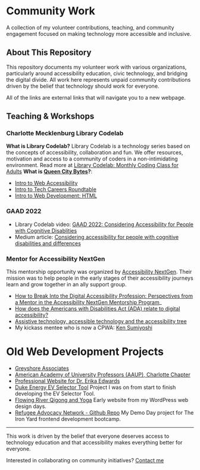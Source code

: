# Community Work

A collection of my volunteer contributions, teaching, and community engagement focused on making technology more accessible and inclusive. 

## About This Repository

This repository documents my volunteer work with various organizations, particularly around accessibility education, civic technology, and bridging the digital divide. All work here represents unpaid community contributions driven by the belief that technology should work for everyone.

All of the links are external links that will navigate you to a new webpage.

## Teaching & Workshops

### Charlotte Mecklenburg Library Codelab
**What is Library Codelab?** Library Codelab is a technology series based on the concepts of accessibility, collaboration and fun. We offer resources, motivation and access to a community of coders in a non-intimidating environment. Read more at [Library Codelab: Monthly Coding Class for Adults](https://www.cmlibrary.org/blog/library-codelab-monthly-coding-class-adults)
**What is [Queen City Bytes](https://www.instagram.com/qcbytes/)?**: 

- [Intro to Web Accessibility](https://www.youtube.com/live/0yFHbfEFfF0?feature=shared)
- [Intro to Tech Careers Roundtable](https://www.youtube.com/live/L2T0oTdcCfQ?feature=shared)
- [Intro to Web Development: HTML](https://youtu.be/RjTYBm22DXg?feature=shared)

### GAAD 2022
- Library Codelab video:  [GAAD 2022:  Considering Accessibility for People with Cognitive Disablities](https://youtu.be/8fEXx0qhPHM?feature=shared)
- Medium article:  [Considering accessibility for people with cognitive disabilities and differences](https://medium.com/user-experience-design-1/considering-accessibility-for-people-with-cognitive-disabilities-and-differences-b208dc132a8c)

### Mentor for Accessibility NextGen
This mentorship opportunity was organized by [Accessibility NextGen](https://www.meetup.com/a11y-next-gen/). Their mission was to help people in the early stages of their accessibility journeys learn and grow together in an ally support group.
   
- [How to Break Into the Digital Accessibility Profession: Perspectives from a Mentor in the Accessibility NextGen Mentorship Program](https://medium.com/simply-technology/how-to-get-into-the-digital-accessibility-profession-perspectives-from-a-mentor-in-the-9cc396c37ba3)_
- [How does the Americans with Disabilities Act (ADA) relate to digital accessibility?](https://medium.com/simply-technology/how-does-the-americans-with-disabilities-act-ada-relate-to-digital-accessibility-9c5fe43bf374)
- [Assistive technology, accessible technology and the accessibility tree](https://medium.com/simply-technology/how-does-the-americans-with-disabilities-act-ada-relate-to-digital-accessibility-9c5fe43bf374)
- My kickass mentee who is now a CPWA: [Ken Sumiyoshi](https://www.linkedin.com/in/ken-sumiyoshi/)

# Old Web Development Projects

- [Greyshore Associates](https://www.greyshore.com/)
- [American Academy of University Professors (AAUP), Charlotte Chapter](https://uncc-aaup.org/)
- [Professional Website for Dr. Erika Edwards](https://www.erika-denise-edwards.com/#Talks)
- [Duke Energy EV Selector Tool](https://www.duke-energy.com/energy-education/electric-vehicles/choosing-your-ev) Project I was on from start to finish developing the EV Selector Tool.
- [Flowing River Qigong and Yoga](https://www.flowingriverqigongandyoga.com/) Early website from my WordPress web design days.
- [Refugee Advocacy Network - Github Repo](https://github.com/lclark070607/refugeeAdvocacyNetwork/tree/master) My Demo Day project for The Iron Yard frontend development bootcamp.
  
---

This work is driven by the belief that everyone deserves access to technology education and that accessibility makes everything better for everyone.

Interested in collaborating on community initiatives? [Contact me](mailto:welcome@louiseclarka11y.com)
